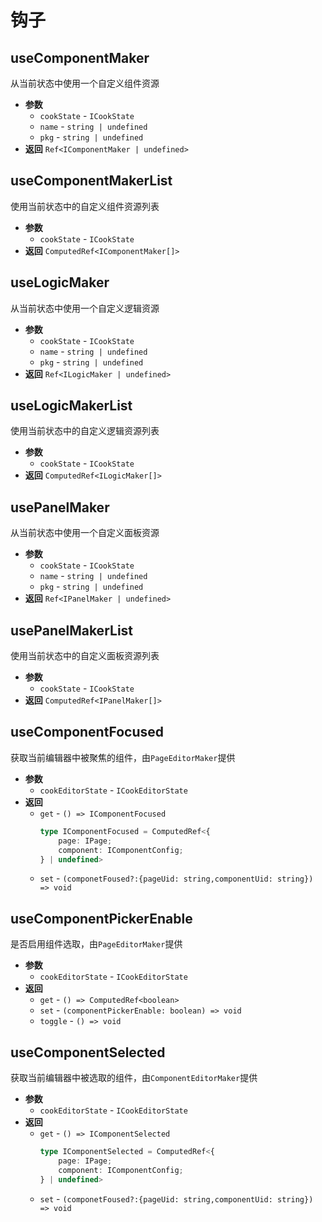 # 钩子

## useComponentMaker
从当前状态中使用一个自定义组件资源
- **参数**
  - `cookState` - `ICookState`
  - `name` - `string | undefined`
  - `pkg` - `string | undefined`
- **返回** `Ref<IComponentMaker | undefined>`
## useComponentMakerList
使用当前状态中的自定义组件资源列表
- **参数**
  - `cookState` - `ICookState`
- **返回** `ComputedRef<IComponentMaker[]>`
## useLogicMaker
从当前状态中使用一个自定义逻辑资源
- **参数**
  - `cookState` - `ICookState`
  - `name` - `string | undefined`
  - `pkg` - `string | undefined`
- **返回** `Ref<ILogicMaker | undefined>`
## useLogicMakerList
使用当前状态中的自定义逻辑资源列表
- **参数**
  - `cookState` - `ICookState`
- **返回** `ComputedRef<ILogicMaker[]>`
## usePanelMaker
从当前状态中使用一个自定义面板资源
- **参数**
  - `cookState` - `ICookState`
  - `name` - `string | undefined`
  - `pkg` - `string | undefined`
- **返回** `Ref<IPanelMaker | undefined>`
## usePanelMakerList
使用当前状态中的自定义面板资源列表
- **参数**
  - `cookState` - `ICookState`
- **返回** `ComputedRef<IPanelMaker[]>`
## useComponentFocused
获取当前编辑器中被聚焦的组件，由`PageEditorMaker`提供
- **参数**
  - `cookEditorState` - `ICookEditorState`
- **返回** 
  - `get` - `() => IComponentFocused`
    ```ts
    type IComponentFocused = ComputedRef<{
        page: IPage;
        component: IComponentConfig;
    } | undefined>
    ```
  - `set` - `(componetFoused?:{pageUid: string,componentUid: string}) => void`
## useComponentPickerEnable
是否启用组件选取，由`PageEditorMaker`提供
- **参数**
  - `cookEditorState` - `ICookEditorState`
- **返回** 
  - `get` - `() => ComputedRef<boolean>`
  - `set` - `(componentPickerEnable: boolean) => void`
  - `toggle` - `() => void`
## useComponentSelected
获取当前编辑器中被选取的组件，由`ComponentEditorMaker`提供
- **参数**
  - `cookEditorState` - `ICookEditorState`
- **返回** 
  - `get` - `() => IComponentSelected`
    ```ts
    type IComponentSelected = ComputedRef<{
        page: IPage;
        component: IComponentConfig;
    } | undefined>
    ```
  - `set` - `(componetFoused?:{pageUid: string,componentUid: string}) => void`